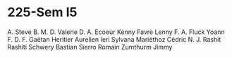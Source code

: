 # 225-Sem I5

A. Steve
B. M.
D. Valerie
D. A.
Ecoeur Kenny
Favre Lenny
F. A.
Fluck Yoann
F. D.
F. Gaëtan
Heritier Aurelien
Ieri Sylvana
Mariéthoz Cédric
N. J.
Rashit Rashiti
Schwery Bastian
Sierro Romain
Zumthurm Jimmy
